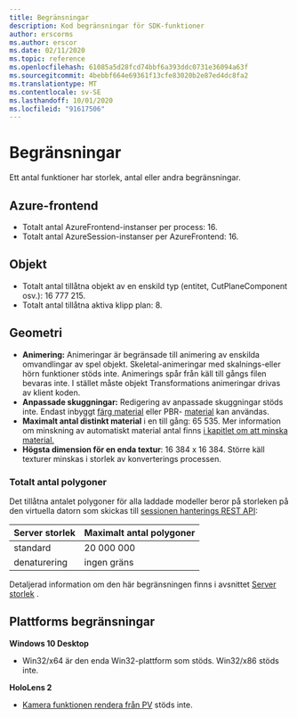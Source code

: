 ```yaml
---
title: Begränsningar
description: Kod begränsningar för SDK-funktioner
author: erscorms
ms.author: erscor
ms.date: 02/11/2020
ms.topic: reference
ms.openlocfilehash: 61085a5d28fcd74bbf6a393ddc0731e36094a63f
ms.sourcegitcommit: 4bebbf664e69361f13cfe83020b2e87ed4dc8fa2
ms.translationtype: MT
ms.contentlocale: sv-SE
ms.lasthandoff: 10/01/2020
ms.locfileid: "91617506"
---
```

# <a name="limitations"></a>Begränsningar

Ett antal funktioner har storlek, antal eller andra begränsningar.

## <a name="azure-frontend"></a>Azure-frontend

* Totalt antal AzureFrontend-instanser per process: 16.
* Totalt antal AzureSession-instanser per AzureFrontend: 16.

## <a name="objects"></a>Objekt

* Totalt antal tillåtna objekt av en enskild typ (entitet, CutPlaneComponent osv.): 16 777 215.
* Totalt antal tillåtna aktiva klipp plan: 8.

## <a name="geometry"></a>Geometri

* **Animering:** Animeringar är begränsade till animering av enskilda omvandlingar av spel objekt. Skeletal-animeringar med skalnings-eller hörn funktioner stöds inte. Animerings spår från käll till gångs filen bevaras inte. I stället måste objekt Transformations animeringar drivas av klient koden.
* **Anpassade skuggningar:** Redigering av anpassade skuggningar stöds inte. Endast inbyggt [färg material](../overview/features/color-materials.md) eller PBR- [material](../overview/features/pbr-materials.md) kan användas.
* **Maximalt antal distinkt material** i en till gång: 65 535. Mer information om minskning av automatiskt material antal finns [i kapitlet om att minska material.](../how-tos/conversion/configure-model-conversion.md#material-de-duplication)
* **Högsta dimension för en enda textur**: 16 384 x 16 384. Större käll texturer minskas i storlek av konverterings processen.

### <a name="overall-number-of-polygons"></a>Totalt antal polygoner

Det tillåtna antalet polygoner för alla laddade modeller beror på storleken på den virtuella datorn som skickas till [sessionen hanterings REST API](../how-tos/session-rest-api.md#create-a-session):

| Server storlek | Maximalt antal polygoner |
|:--------|:------------------|
|standard| 20 000 000 |
|denaturering| ingen gräns |

Detaljerad information om den här begränsningen finns i avsnittet [Server storlek](../reference/vm-sizes.md) .

## <a name="platform-limitations"></a>Plattforms begränsningar

**Windows 10 Desktop**

* Win32/x64 är den enda Win32-plattform som stöds. Win32/x86 stöds inte.

**HoloLens 2**

* [Kamera funktionen rendera från PV](https://docs.microsoft.com/windows/mixed-reality/mixed-reality-capture-for-developers#render-from-the-pv-camera-opt-in) stöds inte.
